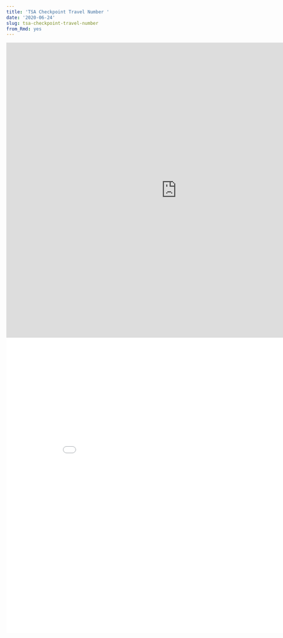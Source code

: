 ```yaml
---
title: 'TSA Checkpoint Travel Number '
date: '2020-06-24'
slug: tsa-checkpoint-travel-number
from_Rmd: yes
---
```


<iframe src="https://chart-studio.plotly.com/~frankzx/10.embed" width="900" height="780" style="border: none;"></iframe>
<iframe src="//plotly.com/~frankzx/12.embed" width="900" height="780" style="border: none;"></iframe>



